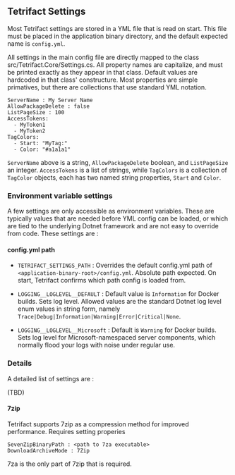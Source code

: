 ## Tetrifact Settings

Most Tetrifact settings are stored in a YML file that is read on start. This file must be placed in the application binary directory, and the default expected name is `config.yml`. 

All settings in the main config file are directly mapped to the class src/Tetrifact.Core/Settings.cs. All property names are capitalize, and must be printed exactly as they appear in that class. Default values are hardcoded in that class' constructure. Most properties are simple primatives, but there are collections that use standard YML notation.

    ServerName : My Server Name
    AllowPackageDelete : false
    ListPageSize : 100
    AccessTokens:
      - MyToken1
      - MyToken2
    TagColors:
      - Start: "MyTag:"  
      - Color: "#a1a1a1"

`ServerName` above is a string, `AllowPackageDelete` boolean, and `ListPageSize` an integer. `AccessTokens` is a list of strings, while `TagColors` is a collection of `TagColor` objects, each has two named string properties, `Start` and `Color`.

### Environment variable settings

A few settings are only accessible as environment variables. These are typically values that are needed before YML config can be loaded, or which are tied to the underlying Dotnet framework and are not easy to override from code. These settings are :

#### config.yml path

- `TETRIFACT_SETTINGS_PATH` : Overrides the default config.yml path of `<application-binary-root>/config.yml`. Absolute path expected. On start, Tetrifact confirms which path config is loaded from.

- `LOGGING__LOGLEVEL__DEFAULT` : Default value is `Information` for Docker builds. Sets log level. Allowed values are the standard Dotnet log level enum values in string form, namely `Trace|Debug|Information|Warning|Error|Critical|None`. 

- `LOGGING__LOGLEVEL__Microsoft` : Default is `Warning` for Docker builds. Sets log level for Microsoft-namespaced server components, which normally flood your logs with noise under regular use.

### Details

A detailed list of settings are :

(TBD)

#### 7zip

Tetrifact supports 7zip as a compression method for improved performance. Requires setting properies

    SevenZipBinaryPath : <path to 7za executable>
    DownloadArchiveMode : 7Zip

7za is the only part of 7zip that is required.

